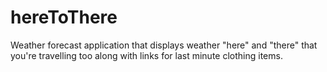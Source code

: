 # hereToThere
Weather forecast application that displays weather "here" and "there" that you're travelling too along with links for last minute clothing items.

